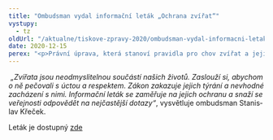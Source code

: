 ```yaml
---
title: "Ombudsman vydal informační leták „Ochrana zvířat“"
vystupy:
  - tz
oldUrl: "/aktualne/tiskove-zpravy-2020/ombudsman-vydal-informacni-letak-ochrana-zvirat"
date: 2020-12-15
perex: "<p>Právní úprava, která stanoví pravidla pro chov zvířat a jejich ochranu, není jednoduchá. Prolíná se několika právními předpisy, pomocí nichž se stát snaží zajistit, aby se zvířaty nebylo špatně zacházeno. Po zkušenostech s případy nezvládnutých chovů zvířat se ombudsman rozhodl jednoduchou formou seznámit veřejnost s nejdůležitějšími povinnostmi, které se k chovu zvířat a jejich ochraně vztahují. V novém informačním letáku odpovídá na základní otázky a popisuje, v jakých souvislostech se ombudsman může ochranou zvířat zabývat a s čím může pomoci. Informace v letáku nejsou určeny pouze chovatelům, nýbrž i široké veřejnosti.</p>"
---
```


<!-- imported from the old website -->

<p class="MsoNormal"><i><span style="mso-fareast-language:CS"><span style="mso-spacerun:yes"> </span><span lang="CS">„</span></span><span lang="CS">Z</span><span lang="CS" style="mso-fareast-language:CS">vířata jsou neodmyslitelnou součástí
našich životů. </span><span lang="CS">Z</span><span lang="CS" style="mso-fareast-language:
CS">aslouží </span><span lang="CS">si, abychom o ně pečovali s </span><span lang="CS" style="mso-fareast-language:CS">úct</span><span lang="CS">o</span><span lang="CS" style="mso-fareast-language:CS">u a respekt</span><span lang="CS">em</span><span lang="CS" style="mso-fareast-language:CS">. Zákon zakazuje jejich týrání a
nevhodné zacházení s nimi. Informační leták se zaměřuje na </span><span lang="CS">jejich ochranu a s</span><span lang="CS" style="mso-fareast-language:
CS">naží se</span><span lang="CS"> veřejnosti</span><span lang="CS" style="mso-fareast-language:CS"> odpovědět na nejčastější dotazy</span></i><span lang="CS"><i>“</i>, </span><span lang="CS" style="mso-fareast-language:CS">vysvětluje
ombudsman </span><span lang="CS">Stanislav Křeček.</span></p>

<p class="MsoNormal"><span lang="CS" style="mso-fareast-language:CS">Leták je dostupný
<a href="/uploads-import/Letaky/Ochrana-zvirat.pdf" target="_blank">zde</a></span></p>
